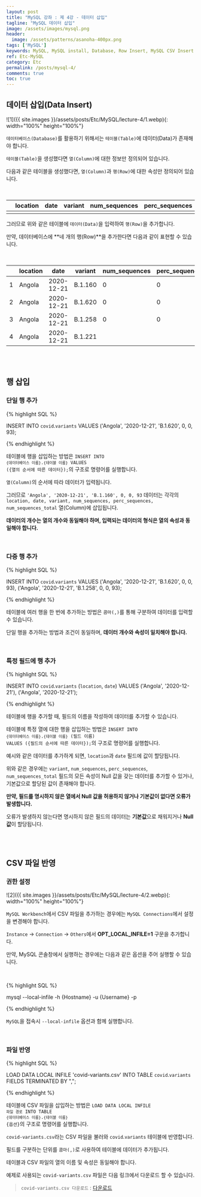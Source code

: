 ```yaml
---
layout: post
title: "MySQL 강좌 : 제 4강 - 데이터 삽입"
tagline: "MySQL 데이터 삽입"
image: /assets/images/mysql.png
header:
  image: /assets/patterns/asanoha-400px.png
tags: ['MySQL']
keywords: MySQL, MySQL install, Database, Row Insert, MySQL CSV Insert
ref: Etc-MySQL
category: Etc
permalink: /posts/mysql-4/
comments: true
toc: true
---
```


## 데이터 삽입(Data Insert)

![1]({{ site.images }}/assets/posts/Etc/MySQL/lecture-4/1.webp){: width="100%" height="100%"}

`데이터베이스(Database)`를 활용하기 위해서는 `테이블(Table)`에 데이터(Data)가 존재해야 합니다.

`테이블(Table)`을 생성했다면 `열(Column)`에 대한 정보만 정의되어 있습니다.

다음과 같은 테이블을 생성했다면, `열(Column)`과 `행(Row)`에 대한 속성만 정의되어 있습니다.

<br>

| | location | date |	variant | num_sequences | perc_sequences | num_sequences_total |
| :---: | --- | --- | --- | --- | --- | --- |
| | | | | | | |

그러므로 위와 같은 테이블에 `데이터(Data)`을 입력하여 `행(Row)`을 추가합니다.

만약, 데이터베이스에 **네 개의 행(Row)**을 추가한다면 다음과 같이 표현할 수 있습니다.

<br>

| | location | date |	variant | num_sequences | perc_sequences | num_sequences_total |
| :---: | --- | --- | --- | --- | --- | --- |
| 1 | Angola | 2020-12-21 | B.1.160 | 0 | 0 | 93 |
| 2 | Angola | 2020-12-21 | B.1.620 | 0 | 0 | 93 |
| 3 | Angola | 2020-12-21 | B.1.258 | 0 | 0 | 93 |
| 4 | Angola | 2020-12-21 | B.1.221 |  |  | 93 |

<br>
<br>

## 행 삽입

### 단일 행 추가

{% highlight SQL %}

INSERT INTO `covid`.`variants`
VALUES ('Angola', '2020-12-21', 'B.1.620', 0, 0, 93);

{% endhighlight %}

테이블에 행을 삽입하는 방법은 <code>INSERT INTO `{데이터베이스 이름}`.`{테이블 이름}` VALUES ({열의 순서에 따른 데이터});</code>의 구조로 명령어를 실행합니다.

`열(Column)`의 순서에 따라 데이터가 입력됩니다.

그러므로 `'Angola', '2020-12-21', 'B.1.160', 0, 0, 93` 데이터는 각각의 `location, date, variant, num_sequences, perc_sequences, num_sequences_total` 열(Column)에 삽입됩니다.

**데이터의 개수는 열의 개수와 동일해야 하며, 입력되는 데이터의 형식은 열의 속성과 동일해야 합니다.**

<br>

### 다중 행 추가

{% highlight SQL %}

INSERT INTO `covid`.`variants`
VALUES ('Angola', '2020-12-21', 'B.1.620', 0, 0, 93),
       ('Angola', '2020-12-21', 'B.1.258', 0, 0, 93);

{% endhighlight %}

테이블에 여러 행을 한 번에 추가하는 방법은 `콤마(,)`를 통해 구분하여 데이터를 입력할 수 있습니다. 

단일 행을 추가하는 방법과 조건이 동일하며, **데이터 개수와 속성이 일치해야 합니다.**

<br>

### 특정 필드에 행 추가

{% highlight SQL %}

INSERT INTO `covid`.`variants`
       (`location`, `date`)
VALUES ('Angola', '2020-12-21'),
       ('Angola', '2020-12-21'); 

{% endhighlight %}

테이블에 행을 추가할 때, 필드의 이름을 작성하여 데이터를 추가할 수 있습니다.

테이블에 특정 열에 대한 행을 삽입하는 방법은 <code>INSERT INTO `{데이터베이스 이름}`.`{테이블 이름}` (필드 이름) VALUES ({필드의 순서에 따른 데이터});</code>의 구조로 명령어를 실행합니다.

예시와 같은 데이터를 추가하게 되면, `location`과 `date` 필드에 값이 할당됩니다.

위와 같은 경우에는 `variant`, `num_sequences`, `perc_sequences`, `num_sequences_total` 필드의 모든 속성이 Null 값을 갖는 데이터를 추가할 수 있거나, 기본값으로 할당된 값이 존재해야 합니다.

**만약, 필드를 명시하지 않은 열에서 Null 값을 허용하지 않거나 기본값이 없다면 오류가 발생합니다.**

오류가 발생하지 않는다면 명시하지 않은 필드의 데이터는 **기본값**으로 채워지거나 **Null 값**이 할당됩니다.

<br>
<br>

## CSV 파일 반영

### 권한 설정

![2]({{ site.images }}/assets/posts/Etc/MySQL/lecture-4/2.webp){: width="100%" height="100%"}

`MySQL Workbench`에서 CSV 파일을 추가하는 경우에는 `MySQL Connections`에서 설정을 변경해야 합니다.

`Instance` → `Connection` → `Others`에서 **OPT_LOCAL_INFILE=1** 구문을 추가합니다.

만약, MySQL 콘솔창에서 실행하는 경우에는 다음과 같은 옵션을 주어 실행할 수 있습니다.

<br>

{% highlight SQL %}

mysql --local-infile -h {Hostname} -u {Username} -p

{% endhighlight %}

`MySQL`을 접속시 `--local-infile` 옵션과 함께 실행합니다.

<br>

### 파일 반영

{% highlight SQL %}

LOAD DATA LOCAL INFILE 'covid-variants.csv' INTO TABLE `covid`.`variants` FIELDS TERMINATED BY ",";

{% endhighlight %}

테이블에 CSV 파일을 삽입하는 방법은 <code>LOAD DATA LOCAL INFILE `파일 경로` INTO TABLE `{데이터베이스 이름}`.`{테이블 이름}` {옵션}</code>의 구조로 명령어를 실행합니다.

`covid-variants.csv`라는 CSV 파일을 불러와 `covid`.`variants` 테이블에 반영합니다.

필드를 구분하는 단위를 `콤마(,)`로 사용하여 테이블에 데이터가 추가됩니다.

테이블과 CSV 파일의 열의 이름 및 속성은 동일해야 합니다.

예제로 사용되는 `covid-variants.csv` 파일은 다음 링크에서 다운로드 할 수 있습니다.

> `covid-variants.csv 다운로드` : [다운로드][covid-variants]

[covid-variants]: https://www.kaggle.com/pavan9065/covid-variants
